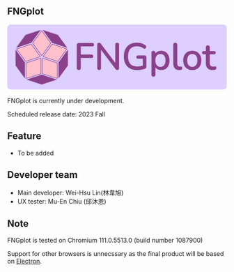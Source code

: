 ## FNGplot
![Logo with text](svg/logo/logo_with_text.svg)

FNGplot is currently under development. 

Scheduled release date: 2023 Fall

## Feature

- To be added

## Developer team
- Main developer: Wei-Hsu Lin(林韋旭) 
- UX tester: Mu-En Chiu (邱沐恩)

## Note
FNGplot is tested on Chromium 111.0.5513.0 (build number 1087900) 

Support for other browsers is unnecssary as the final product will be based on [Electron](https://github.com/electron/electron).